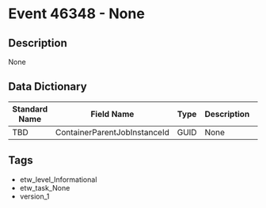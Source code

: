 # Event 46348 - None

## Description
None

## Data Dictionary
|Standard Name|Field Name|Type|Description|Sample Value|
|---|---|---|---|---|
|TBD|ContainerParentJobInstanceId|GUID|None|`None`|

## Tags
* etw_level_Informational
* etw_task_None
* version_1